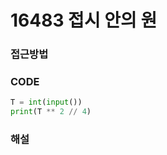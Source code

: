 # 16483 접시 안의 원



### 접근방법



### CODE

```python
T = int(input())
print(T ** 2 // 4)
```

### 해설



